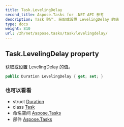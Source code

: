 ```yaml
---
title: Task.LevelingDelay
second_title: Aspose.Tasks for .NET API 参考
description: Task 财产. 获取或设置 LevelingDelay 的值
type: docs
weight: 810
url: /zh/net/aspose.tasks/task/levelingdelay/
---
```

## Task.LevelingDelay property

获取或设置 LevelingDelay 的值。

```csharp
public Duration LevelingDelay { get; set; }
```

### 也可以看看

* struct [Duration](../../duration/)
* class [Task](../)
* 命名空间 [Aspose.Tasks](../../task/)
* 部件 [Aspose.Tasks](../../../)


